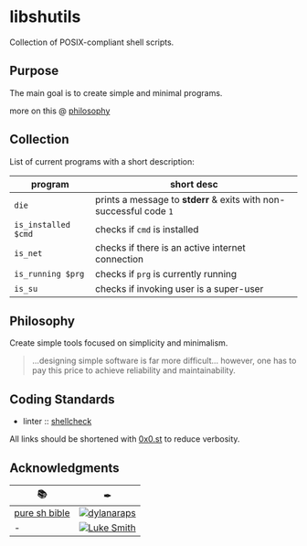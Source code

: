 <!-- markdownlint-disable MD013 -->

# libshutils

Collection of POSIX-compliant shell scripts.

## Purpose

The main goal is to create simple and minimal programs.

more on this @ [philosophy](#philosophy)

## Collection

List of current programs with a short description:

| program             | short desc                                                          |
| ------------------- | ------------------------------------------------------------------- |
| `die`               | prints a message to **stderr** & exits with non-successful code `1` |
| `is_installed $cmd` | checks if `cmd` is installed                                        |
| `is_net`            | checks if there is an active internet connection                    |
| `is_running $prg`   | checks if `prg` is currently running                                |
| `is_su`             | checks if invoking user is a super-user                             |

## Philosophy

Create simple tools focused on simplicity and minimalism.

> ...designing simple software is far more difficult... however, one has to pay
> this price to achieve reliability and maintainability.

## Coding Standards

- linter    :: [shellcheck](https://0x0.st/QQ)

All links should be shortened with [0x0.st](https://0x0.st) to reduce verbosity.

## Acknowledgments

| 📚                                   | ✒                                                         |
| ------------------------------------ | --------------------------------------------------------- |
| [pure sh bible](https://0x0.st/ZK4C) | [![dylanaraps](https://0x0.st/ZIsL)](https://0x0.st/ZIrO) |
| -                                    | [![Luke Smith](https://0x0.st/ZIsp)](https://0x0.st/ZIsf) |
